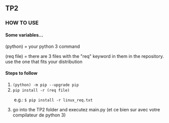
## TP2

### HOW TO USE

#### Some variables...

(python) = your python 3 command

(req file) = there are 3 files with the "req" keyword in them in the repository. use the one that fits your distribution

#### Steps to follow

1. `(python) -m pip --upgrade pip`
2. `pip install -r (req file)`

&nbsp;&nbsp;&nbsp;&nbsp;&nbsp;&nbsp; e.g.:
`
$ pip install -r linux_req.txt
`

3. go into the TP2 folder and executez main.py (et ce bien sur avec votre compilateur de python 3)
